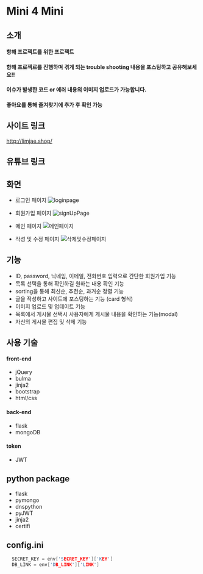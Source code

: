 # Mini 4 Mini
## 소개
#### 항해 프로젝트를 위한 프로젝트
#### 항해 프로젝르를 진행하며 겪게 되는 trouble shooting 내용을 포스팅하고 공유해보세요!!
#### 이슈가 발생한 코드 or 에러 내용의 이미지 업로드가 가능합니다.
#### 좋아요를 통해 즐겨찾기에 추가 후 확인 가능

## 사이트 링크
http://limjae.shop/

## 유튜브 링크


## 화면
* 로그인 페이지
![loginpage](https://user-images.githubusercontent.com/43942574/157579714-8a67fa13-a52a-4d11-bef9-2bb341cb92a0.png)

* 회원가입 페이지
![signUpPage](https://user-images.githubusercontent.com/43942574/157579822-0e4ea9b6-0655-4e5c-927f-5c7797ddfa81.png)

* 메인 페이지
![메인페이지](https://user-images.githubusercontent.com/43942574/157593547-33b97e4c-1a5a-4f7f-be02-29f3b3bea136.png)

* 작성 및 수정 페이지
![삭제및수정페이지](https://user-images.githubusercontent.com/43942574/157593563-2453baf0-91ca-473d-976b-a75a99645159.png)


## 기능
* ID, password, 닉네임, 이메일, 전화번호 입력으로 간단한 회원가입 기능
* 목록 선택을 통해 확인하길 원하는 내용 확인 기능
* sorting을 통해 최신순, 추천순, 과거순 정렬 기능
* 글을 작성하고 사이트에 포스팅하는 기능 (card 형식)
* 이미지 업로드 및 업데이트 기능
* 목록에서 게시물 선택시 사용자에게 게시물 내용을 확인하는 기능(modal)
* 자신의 게시물 편집 및 삭제 기능


## 사용 기술
#### front-end
* jQuery
* bulma
* jinja2
* bootstrap
* html/css

#### back-end
* flask
* mongoDB

#### token
* JWT

## python package
* flask
* pymongo
* dnspython
* pyJWT
* jinja2
* certifi

## config.ini
```C
  SECRET_KEY = env['SECRET_KEY']['KEY']
  DB_LINK = env['DB_LINK']['LINK']
```
